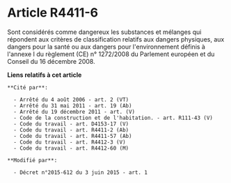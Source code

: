 # Article R4411-6

Sont considérés comme dangereux les substances et mélanges qui répondent aux critères de classification relatifs aux dangers
physiques, aux dangers pour la santé ou aux dangers pour l'environnement définis à l'annexe I du règlement (CE) n° 1272/2008
du Parlement européen et du Conseil du 16 décembre 2008.

**Liens relatifs à cet article**

	**Cité par**:

	  - Arrêté du 4 août 2006 - art. 2 (VT)
	  - Arrêté du 31 mai 2011 - art. 19 (Ab)
	  - Arrêté du 19 décembre 2011 - art. (V)
	  - Code de la construction et de l'habitation. - art. R111-43 (V)
	  - Code du travail - art. D4153-17 (V)
	  - Code du travail - art. R4411-2 (Ab)
	  - Code du travail - art. R4411-57 (Ab)
	  - Code du travail - art. R4412-3 (V)
	  - Code du travail - art. R4412-60 (M)

	**Modifié par**:

	  - Décret n°2015-612 du 3 juin 2015 - art. 1
